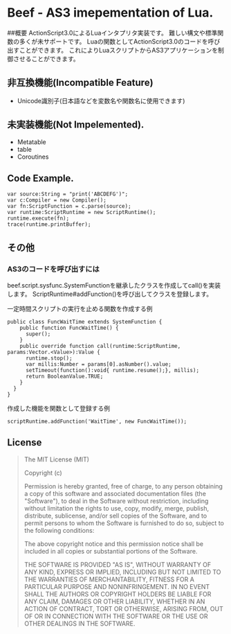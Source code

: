 # Beef - AS3 imepementation of Lua.

##概要
ActionScript3.0によるLuaインタプリタ実装です。
難しい構文や標準関数の多くが未サポートです。
Luaの関数としてActionScript3.0のコードを呼び出すことができます。
これによりLuaスクリプトからAS3アプリケーションを制御させることができます。

## 非互換機能(Incompatible Feature)
 - Unicode識別子(日本語などを変数名や関数名に使用できます)

## 未実装機能(Not Impelemented).
 - Metatable
 - table
 - Coroutines

## Code Example.

```as3
var source:String = "print('ABCDEFG')";
var c:Compiler = new Compiler();
var fn:ScriptFunction = c.parse(source);
var runtime:ScriptRuntime = new ScriptRuntime();
runtime.execute(fn);
trace(runtime.printBuffer);
```

## その他

### AS3のコードを呼び出すには
beef.script.sysfunc.SystemFunctionを継承したクラスを作成してcall()を実装します。
ScriptRuntime#addFunction()を呼び出してクラスを登録します。

一定時間スクリプトの実行を止める関数を作成する例
```as3
public class FuncWaitTime extends SystemFunction {
    public function FuncWaitTime() {
      super();
    }
    public override function call(runtime:ScriptRuntime, params:Vector.<Value>):Value {
      runtime.stop();
      var millis:Number = params[0].asNumber().value;
      setTimeout(function():void{ runtime.resume();}, millis);
      return BooleanValue.TRUE;
    }
  }
}
```

作成した機能を関数として登録する例
```as3
scriptRuntime.addFunction('WaitTime', new FuncWaitTime());
```

## License
>The MIT License (MIT)
>
>Copyright (c) <year> <copyright holders>
>
>Permission is hereby granted, free of charge, to any person obtaining a copy
>of this software and associated documentation files (the "Software"), to deal
>in the Software without restriction, including without limitation the rights
>to use, copy, modify, merge, publish, distribute, sublicense, and/or sell
>copies of the Software, and to permit persons to whom the Software is
>furnished to do so, subject to the following conditions:
>
>The above copyright notice and this permission notice shall be included in
>all copies or substantial portions of the Software.
>
>THE SOFTWARE IS PROVIDED "AS IS", WITHOUT WARRANTY OF ANY KIND, EXPRESS OR
>IMPLIED, INCLUDING BUT NOT LIMITED TO THE WARRANTIES OF MERCHANTABILITY,
>FITNESS FOR A PARTICULAR PURPOSE AND NONINFRINGEMENT. IN NO EVENT SHALL THE
>AUTHORS OR COPYRIGHT HOLDERS BE LIABLE FOR ANY CLAIM, DAMAGES OR OTHER
>LIABILITY, WHETHER IN AN ACTION OF CONTRACT, TORT OR OTHERWISE, ARISING FROM,
>OUT OF OR IN CONNECTION WITH THE SOFTWARE OR THE USE OR OTHER DEALINGS IN
>THE SOFTWARE.
